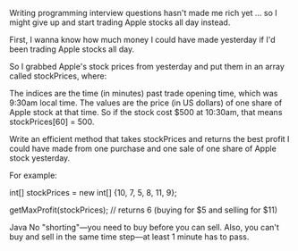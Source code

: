 Writing programming interview questions hasn't made me rich yet ... so I might give up and start trading Apple stocks all day instead.

First, I wanna know how much money I could have made yesterday if I'd been trading Apple stocks all day.

So I grabbed Apple's stock prices from yesterday and put them in an array called stockPrices, where:

The indices are the time (in minutes) past trade opening time, which was 9:30am local time.
The values are the price (in US dollars) of one share of Apple stock at that time.
So if the stock cost $500 at 10:30am, that means stockPrices[60] = 500.

Write an efficient method that takes stockPrices and returns the best profit I could have made from one purchase and one sale of one share of Apple stock yesterday.

For example:

  int[] stockPrices = new int[] {10, 7, 5, 8, 11, 9};

getMaxProfit(stockPrices);
// returns 6 (buying for $5 and selling for $11)

Java
No "shorting"—you need to buy before you can sell. Also, you can't buy and sell in the same time step—at least 1 minute has to pass.